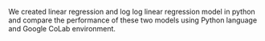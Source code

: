 We created linear regression and log log linear regression model in python and compare the performance of these two models using Python language and Google CoLab environment.
